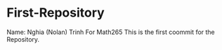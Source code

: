 # First-Repository

Name: Nghia (Nolan) Trinh
For Math265
This is the first coommit for the Repository.

